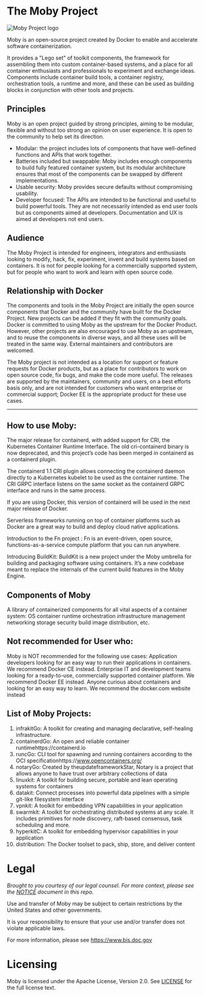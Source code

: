 The Moby Project
================

![Moby Project logo](docs/static_files/moby-project-logo.png "The Moby Project")

Moby is an open-source project created by Docker to enable and accelerate software containerization.

It provides a "Lego set" of toolkit components, the framework for assembling them into custom container-based systems, and a place for all container enthusiasts and professionals to experiment and exchange ideas.
Components include container build tools, a container registry, orchestration tools, a runtime and more, and these can be used as building blocks in conjunction with other tools and projects.

## Principles

Moby is an open project guided by strong principles, aiming to be modular, flexible and without too strong an opinion on user experience.
It is open to the community to help set its direction.

- Modular: the project includes lots of components that have well-defined functions and APIs that work together.
- Batteries included but swappable: Moby includes enough components to build fully featured container system, but its modular architecture ensures that most of the components can be swapped by different implementations.
- Usable security: Moby provides secure defaults without compromising usability.
- Developer focused: The APIs are intended to be functional and useful to build powerful tools.
They are not necessarily intended as end user tools but as components aimed at developers.
Documentation and UX is aimed at developers not end users.

## Audience

The Moby Project is intended for engineers, integrators and enthusiasts looking to modify, hack, fix, experiment, invent and build systems based on containers.
It is not for people looking for a commercially supported system, but for people who want to work and learn with open source code.

## Relationship with Docker

The components and tools in the Moby Project are initially the open source components that Docker and the community have built for the Docker Project.
New projects can be added if they fit with the community goals. Docker is committed to using Moby as the upstream for the Docker Product.
However, other projects are also encouraged to use Moby as an upstream, and to reuse the components in diverse ways, and all these uses will be treated in the same way. External maintainers and contributors are welcomed.

The Moby project is not intended as a location for support or feature requests for Docker products, but as a place for contributors to work on open source code, fix bugs, and make the code more useful.
The releases are supported by the maintainers, community and users, on a best efforts basis only, and are not intended for customers who want enterprise or commercial support; Docker EE is the appropriate product for these use cases.

-----
## How to use Moby:
The major release for containerd, with added support for CRI, the Kubernetes Container Runtime Interface. The old cri-containerd binary is now deprecated, and this project’s code has been merged in containerd as a containerd plugin.

The containerd 1.1 CRI plugin allows connecting the containerd daemon directly to a Kubernetes kubelet to be used as the container runtime. The CRI GRPC interface listens on the same socket as the containerd GRPC interface and runs in the same process.

If you are using Docker, this version of containerd will be used in the next major release of Docker.

Serverless frameworks running on top of container platforms such as Docker are a great way to build and deploy cloud native applications.

Introduction to the Fn project :
Fn is an event-driven, open source, functions-as-a-service compute platform that you can run anywhere.

Introducing BuildKit:
BuildKit is a new project under the Moby umbrella for building and packaging software using containers. It’s a new codebase meant to replace the internals of the current build features in the Moby Engine.

## Components of Moby

A library of containerized components for all vital aspects of a container system:
OS
container runtime
orchestration
infrastructure management
networking
storage
security
build
image distribution, etc.

## Not recommended for User who:

Moby is NOT recommended for the following use cases:
Application developers looking for an easy way to run their applications in containers. We recommend Docker CE instead.
Enterprise IT and development teams looking for a ready-to-use, commercially supported container platform. We recommend Docker EE instead.
Anyone curious about containers and looking for an easy way to learn. We recommend the docker.com website instead

## List of Moby Projects:
1. infrakitGo: A toolkit for creating and managing declarative, self-healing infrastructure.
2. containerdGo: An open and reliable container runtimehttps://containerd.io
3. runcGo: CLI tool for spawning and running containers according to the OCI specificationhttps://www.opencontainers.org/
4. notaryGo: Created by theupdateframeworkStar, Notary is a project that allows anyone to have trust over arbitrary collections of data
5. linuxkit: A toolkit for building secure, portable and lean operating systems for containers
6. datakit: Connect processes into powerful data pipelines with a simple git-like filesystem interface
7. vpnkit: A toolkit for embedding VPN capabilities in your application
8. swarmkit: A toolkit for orchestrating distributed systems at any scale. It includes primitives for node discovery, raft-based consensus, task scheduling and more.
9. hyperkitC: A toolkit for embedding hypervisor capabilities in your application
10. distribution: The Docker toolset to pack, ship, store, and deliver content

Legal
=====

*Brought to you courtesy of our legal counsel. For more context,
please see the [NOTICE](https://github.com/moby/moby/blob/master/NOTICE) document in this repo.*

Use and transfer of Moby may be subject to certain restrictions by the
United States and other governments.

It is your responsibility to ensure that your use and/or transfer does not
violate applicable laws.

For more information, please see https://www.bis.doc.gov

Licensing
=========
Moby is licensed under the Apache License, Version 2.0. See
[LICENSE](https://github.com/moby/moby/blob/master/LICENSE) for the full
license text.
